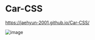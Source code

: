 # Car-CSS

https://jaehyun-2001.github.io/Car-CSS/

![image](https://github.com/user-attachments/assets/cedd244c-0c4c-4cfb-82bb-0ff9be0b57c3)
